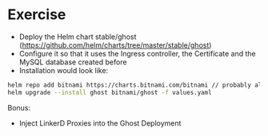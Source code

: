 # Exercise

* Deploy the Helm chart stable/ghost (https://github.com/helm/charts/tree/master/stable/ghost)
* Configure it so that it uses the Ingress controller, the Certificate and the MySQL database created before
* Installation would look like:

```sh
helm repo add bitnami https://charts.bitnami.com/bitnami // probably already did that
helm upgrade --install ghost bitnami/ghost -f values.yaml
```

Bonus:

* Inject LinkerD Proxies into the Ghost Deployment
